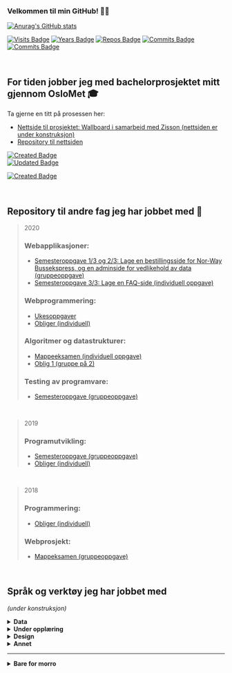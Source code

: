 ### Velkommen til min GitHub!  🌱✨

<!--
**martineea/martineea** is a ✨ _special_ ✨ repository because its `README.md` (this file) appears on your GitHub profile.

Here are some ideas to get you started:

- 🔭 I’m currently working on ...
- 🌱 I’m currently learning ...
- 👯 I’m looking to collaborate on ...
- 🤔 I’m looking for help with ...
- 💬 Ask me about ...
- 📫 How to reach me: ...
- 😄 Pronouns: ...
- ⚡ Fun fact: ...
-->

<!-- Stats -->
[![Anurag's GitHub stats](https://github-readme-stats.vercel.app/api/top-langs/?username=martineea&layout=compact&theme=dracula)](https://github.com/anuraghazra/github-readme-stats)

<!-- Teller: -->
[![Visits Badge](https://badges.pufler.dev/visits/martineea/martineea?size=50&padding=5&bots=true)](https://badges.pufler.dev)
[![Years Badge](https://badges.pufler.dev/years/martineea)](https://badges.pufler.dev)
[![Repos Badge](https://badges.pufler.dev/repos/martineea)](https://badges.pufler.dev)
[![Commits Badge](https://badges.pufler.dev/commits/monthly/martineea)](https://badges.pufler.dev)
[![Commits Badge](https://badges.pufler.dev/commits/yearly/martineea)](https://badges.pufler.dev)
</br>

</br>

## For tiden jobber jeg med bachelorprosjektet mitt gjennom OsloMet 🎓 </br>
Ta gjerne en titt på prosessen her:
- [Nettside til prosjektet: Wallboard i samarbeid med Zisson (nettsiden er under konstruksjon)](https://bachelorgruppe32.github.io/#) 
- [Repository til nettsiden](https://github.com/bachelorgruppe32/bachelorgruppe32.github.io)

[![Created Badge](https://badges.pufler.dev/created/bachelorgruppe32/bachelorgruppe32.github.io)](https://badges.pufler.dev) </br>
[![Updated Badge](https://badges.pufler.dev/updated/bachelorgruppe32/bachelorgruppe32.github.io)](https://badges.pufler.dev) </br>

[![Created Badge](https://badges.pufler.dev/created/bachelorgruppe32/bachelorgruppe32.github.io)](https://badges.pufler.dev)



</br>

## Repository til andre fag jeg har jobbet med 🤖 </br>

> 2020
> ### Webapplikasjoner:
> - [Semesteroppgave 1/3 og 2/3: Lage en bestillingsside for Nor-Way Bussekspress, og en adminside for vedlikehold av data (gruppeoppgave)](https://github.com/martineea/WebapplikasjonerOppgave1-master/)
> - [Semesteroppgave 3/3: Lage en FAQ-side (individuell oppgave)](https://github.com/martineea/Webapplikasjoner_3Individuell/)
> ### Webprogrammering:
> - [Ukesoppgaver](https://github.com/martineea/Webprogrammering_ukesoppgaver/)
> - [Obliger (individuell)](https://github.com/martineea/Webprogrammering_obliger/)
> ### Algoritmer og datastrukturer:
> - [Mappeeksamen (individuell oppgave)](https://github.com/martineea/Mappeeksamen_AlgDat/)
> - [Oblig 1 (gruppe på 2)](https://github.com/martineea/AlgDat_Oblig1/)
> ### Testing av programvare:
> - [Semesteroppgave (gruppeoppgave)](https://github.com/martineea/Testing-av-programvare-master/)
</br>

> 2019
> ### Programutvikling:
> - [Semesteroppgave (gruppeoppgave)](https://github.com/martineea/Programutvikling-Semesteroppgave-master/)
> - [Obliger (individuell)](https://github.com/martineea/Programutvikling_obliger/)
</br>

> 2018
> ### Programmering:
> - [Obliger (individuell)](https://github.com/martineea/Programmering_obliger/)
> ### Webprosjekt:
> - [Mappeksamen (gruppeoppgave)](https://github.com/martineea/Webprosjekt_Eksamen/)


</br>

## Språk og verktøy jeg har jobbet med 
<i>(under konstruksjon)</i>

<details>	
  <summary><b>Data</b></summary>
  
### Programmeringsspråk: </br>
<img alt="HTML5" src="https://img.shields.io/badge/html5%20-%23E34F26.svg?&style=for-the-badge&logo=html5&logoColor=white"/>&nbsp;
<img alt="JavaScript" src="https://img.shields.io/badge/javascript%20-%23323330.svg?&style=for-the-badge&logo=javascript&logoColor=%23F7DF1E"/>&nbsp;
<img alt="CSS3" src="https://img.shields.io/badge/css3%20-%231572B6.svg?&style=for-the-badge&logo=css3&logoColor=white"/>&nbsp;
<img alt="Java" src="https://img.shields.io/badge/java-%23ED8B00.svg?&style=for-the-badge&logo=java&logoColor=white"/>&nbsp;
<img alt="C#" src="https://img.shields.io/badge/c%23%20-%23239120.svg?&style=for-the-badge&logo=c-sharp&logoColor=white"/>&nbsp;
<img alt="TypeScript" src="https://img.shields.io/badge/typescript%20-%23007ACC.svg?&style=for-the-badge&logo=typescript&logoColor=white"/>&nbsp;
<code><img title="JSON" height="25" src="https://github.com/zumrudu-anka/zumrudu-anka/blob/master/images/json.svg"></code>&nbsp;

### Databaser: </br>
<img alt="SQLite" src ="https://img.shields.io/badge/sqlite-%2307405e.svg?&style=for-the-badge&logo=sqlite&logoColor=white"/>&nbsp;
(<img alt="MySQL" src="https://img.shields.io/badge/mysql-%2300f.svg?&style=for-the-badge&logo=mysql&logoColor=white"/>)&nbsp;
(<img alt="MongoDB" src ="https://img.shields.io/badge/MongoDB-%234ea94b.svg?&style=for-the-badge&logo=mongodb&logoColor=white"/>)&nbsp;

### Rammeverk: </br>
<img alt="Angular" src="https://img.shields.io/badge/angular%20-%23DD0031.svg?&style=for-the-badge&logo=angular&logoColor=white"/>&nbsp;
<img alt="Bootstrap" src="https://img.shields.io/badge/bootstrap%20-%23563D7C.svg?&style=for-the-badge&logo=bootstrap&logoColor=white"/>&nbsp;
<img alt="jQuery" src="https://img.shields.io/badge/jquery%20-%230769AD.svg?&style=for-the-badge&logo=jquery&logoColor=white"/>&nbsp;
<code><img title=".NetCore" height="25" src="https://github.com/zumrudu-anka/zumrudu-anka/blob/master/images/dotnetcore.svg"></code>&nbsp;
- Spring Boot 

### Verion control: </br>
<img alt="GitHub" src="https://img.shields.io/badge/github%20-%23121011.svg?&style=for-the-badge&logo=github&logoColor=white"/>&nbsp;

### Operativsystemer: </br>
<img alt="IOS" src="https://img.shields.io/badge/iOS-000000?style=for-the-badge&logo=ios&logoColor=white">&nbsp;
<img alt="Windows 10" src="https://img.shields.io/badge/Windows-0078D6?style=for-the-badge&logo=windows&logoColor=white" />&nbsp;

### IDE: </br>
<code><img title="Visual Studio Code" height="25" src="https://github.com/zumrudu-anka/zumrudu-anka/blob/master/images/vscode.png"></code>
- IntelliJ, Visual Studio, Rider, Netbeans, Coolbeans


### Testing: </br>
- SoapUI, Katalon Studio

</details>

<details>	
  <summary><b>Under opplæring</b></summary>
  
### Språk og verktøy under opplæring
<img alt="SASS" src="https://img.shields.io/badge/SASS%20-hotpink.svg?&style=for-the-badge&logo=SASS&logoColor=white"/>&nbsp;
<code><img title="Microsoft Visual Studio" height="25" src="https://github.com/zumrudu-anka/zumrudu-anka/blob/master/images/visualstudio.png"></code>&nbsp;
<!--<code><img title="SASS" height="25" src="https://github.com/zumrudu-anka/zumrudu-anka/blob/master/images/sass.svg"></code>-->

</details>

<details>	
  <summary><b>Design</b></summary>
  
### Designprogrammer: </br>
<img alt="Adobe" src="https://img.shields.io/badge/adobe%20-%23FF0000.svg?&style=for-the-badge&logo=adobe&logoColor=white"/>&nbsp;
<img alt="Adobe Photoshop" src="https://img.shields.io/badge/adobe%20photoshop%20-%2331A8FF.svg?&style=for-the-badge&logo=adobe%20photoshop&logoColor=white"/>&nbsp;
<img alt="Adobe Illustrator" src="https://img.shields.io/badge/adobe%20illustrator%20-%23FF9A00.svg?&style=for-the-badge&logo=adobe%20illustrator&logoColor=white"/>

</details>

<details>	
  <summary><b>Annet</b></summary>
  
### Sosiale medier: </br>
<img alt="LinkedIn" src="https://img.shields.io/badge/linkedin%20-%230077B5.svg?&style=for-the-badge&logo=linkedin&logoColor=white"/>&nbsp;
<img alt="Slack" src="https://img.shields.io/badge/Slack-4A154B?style=for-the-badge&logo=slack&logoColor=white" />&nbsp;
<img alt="Facebook" src="https://img.shields.io/badge/Facebook%20-%231877F2.svg?&style=for-the-badge&logo=Facebook&logoColor=white"/>&nbsp;
<img alt="Instagram" src="https://img.shields.io/badge/<handle>%20-%23E4405F.svg?&style=for-the-badge&logo=Instagram&logoColor=white"/>&nbsp;
<img alt="" src="https://img.shields.io/badge/<handle>%20-%23FFFC00.svg?&style=for-the-badge&logo=Snapchat&logoColor=white"/>&nbsp;
<img alt="Outlook" src="https://img.shields.io/badge/Microsoft_Outlook-0078D4?style=for-the-badge&logo=microsoft-outlook&logoColor=white" />&nbsp;
<img alt="WhatsApp" src="https://img.shields.io/badge/WhatsApp-25D366?style=for-the-badge&logo=whatsapp&logoColor=white"/>&nbsp;
<img alt="Zoom" src="https://img.shields.io/badge/Zoom-2D8CFF?style=for-the-badge&logo=zoom&logoColor=white" />&nbsp;
<img alt="Pinterest" src="https://img.shields.io/badge/<handle >%20-%23E60023.svg?&style=for-the-badge&logo=Pinterest&logoColor=white"/>

### Annet: </br>
<img alt="Trello" src="https://img.shields.io/badge/Trello%20-%23026AA7.svg?&style=for-the-badge&logo=Trello&logoColor=white"/>&nbsp;
<img alt="Arduino" src="https://img.shields.io/badge/-Arduino-00979D?style=for-the-badge&logo=Arduino&logoColor=white"/>&nbsp;
<img alt="Raspberry Pi" src="https://img.shields.io/badge/-Raspberry%20Pi-C51A4A?style=for-the-badge&logo=Raspberry-Pi"/>
- JASP

</details>

<!--
<code><img title="HTML5" height="25" src="https://github.com/zumrudu-anka/zumrudu-anka/blob/master/images/html5.svg"></code>
<code><img height="27" src="https://raw.githubusercontent.com/github/explore/80688e429a7d4ef2fca1e82350fe8e3517d3494d/topics/javascript/javascript.png" alt="javascript"></code>
<code><img title="Java" height="25" src="https://github.com/zumrudu-anka/zumrudu-anka/blob/master/images/java-original.svg"></code>
<code><img title="CSS" height="25" src="https://github.com/zumrudu-anka/zumrudu-anka/blob/master/images/css.svg"></code>
<code><img title="JSON" height="25" src="https://github.com/zumrudu-anka/zumrudu-anka/blob/master/images/json.svg"></code>
<code><img title="C#" height="25" src="https://github.com/zumrudu-anka/zumrudu-anka/blob/master/images/cSharp.svg"></code>
<code><img title=".NetCore" height="25" src="https://github.com/zumrudu-anka/zumrudu-anka/blob/master/images/dotnetcore.svg"></code>
<code><img height="27" src="https://raw.githubusercontent.com/github/explore/80688e429a7d4ef2fca1e82350fe8e3517d3494d/topics/sql/sql.png" alt="sql"></code>
<code><img height="27" src="https://encrypted-tbn0.gstatic.com/images?q=tbn%3AANd9GcSTTzPAw-55ssm1Im594xYZ9eRQu2JylrkYLg&usqp=CAU" alt="mongodb"></code>
<code><img title="Visual Studio Code" height="25" src="https://github.com/zumrudu-anka/zumrudu-anka/blob/master/images/vscode.png"></code>
<code><img title="JQuery" height="25" src="https://github.com/zumrudu-anka/zumrudu-anka/blob/master/images/jquery-original.svg"></code>
<code><a href="https://www.typescriptlang.org"><img alt="TypeScript" title="TypeScript" src="https://raw.githubusercontent.com/github/explore/80688e429a7d4ef2fca1e82350fe8e3517d3494d/topics/typescript/typescript.png" height="25"></a></code>

![Bootstrap](https://img.shields.io/badge/-Bootstrap-black?logo=bootstrap&style=social)&nbsp;&nbsp;
![MySQL](https://img.shields.io/badge/-MySQL-black?logo=mysql&style=social)&nbsp;&nbsp;
![GitHub](https://img.shields.io/badge/-GitHub-black?logo=github&style=social)&nbsp;&nbsp;
-->

<hr>
<details>	
  <summary><b>Bare for morro</b></summary>
  
  ## GitHub Trophy
[![trophy](https://github-profile-trophy.vercel.app/?username=martineea&theme=dracula&no-frame=true&no-bg=false)](https://github.com/ryo-ma/github-profile-trophy)

<table>
  <tr>
    <td>Du er besøkende nummer: </td>
  </tr>
    <tr>
    <td><img src="https://profile-counter.glitch.me/martineea/count.svg" alt="" /></td>
  </tr>
</table>

</details>

<!--[![Anurag's GitHub stats](https://github-readme-stats.vercel.app/api?username=martineea&show_icons=true&theme=dracula&no-bg=true&no-frame=true)](https://github.com/anuraghazra/github-readme-stats)-->


